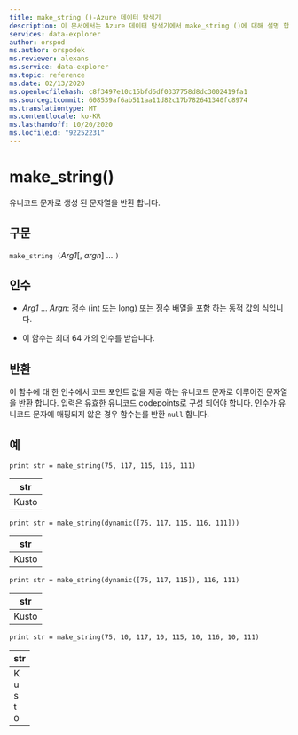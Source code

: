 ```yaml
---
title: make_string ()-Azure 데이터 탐색기
description: 이 문서에서는 Azure 데이터 탐색기에서 make_string ()에 대해 설명 합니다.
services: data-explorer
author: orspod
ms.author: orspodek
ms.reviewer: alexans
ms.service: data-explorer
ms.topic: reference
ms.date: 02/13/2020
ms.openlocfilehash: c8f3497e10c15bfd6df0337758d8dc3002419fa1
ms.sourcegitcommit: 608539af6ab511aa11d82c17b782641340fc8974
ms.translationtype: MT
ms.contentlocale: ko-KR
ms.lasthandoff: 10/20/2020
ms.locfileid: "92252231"
---
```

# <a name="make_string"></a>make_string()

유니코드 문자로 생성 된 문자열을 반환 합니다.
    
## <a name="syntax"></a>구문

`make_string (`*Arg1*[, *argn*] ... `)`

## <a name="arguments"></a>인수

* *Arg1* ... *Argn*: 정수 (int 또는 long) 또는 정수 배열을 포함 하는 동적 값의 식입니다.

* 이 함수는 최대 64 개의 인수를 받습니다.

## <a name="returns"></a>반환

이 함수에 대 한 인수에서 코드 포인트 값을 제공 하는 유니코드 문자로 이루어진 문자열을 반환 합니다. 입력은 유효한 유니코드 codepoints로 구성 되어야 합니다.
인수가 유니코드 문자에 매핑되지 않은 경우 함수는를 반환 `null` 합니다.

## <a name="examples"></a>예

```kusto
print str = make_string(75, 117, 115, 116, 111)
```

|str|
|---|
|Kusto|

```kusto
print str = make_string(dynamic([75, 117, 115, 116, 111]))
```

|str|
|---|
|Kusto|

```kusto
print str = make_string(dynamic([75, 117, 115]), 116, 111)
```

|str|
|---|
|Kusto|

```kusto
print str = make_string(75, 10, 117, 10, 115, 10, 116, 10, 111)
```

|str|
|---|
|K<br>u<br>s<br>t<br>o|
